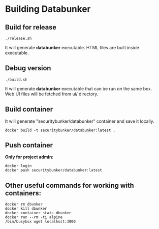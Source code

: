 # Building Databunker

## Build for release

```
./release.sh
```

It will generate **databunker** executable. HTML files are built inside executable.

## Debug version

```
./build.sh
```

It will generate **databunker** executable that can be run on the same box.
Web UI files will be fetched from ui/ directory.

## Build container

It will generate "securitybunker/databunker" container and save it locally.

```
docker build -t securitybunker/databunker:latest .
```

## Push container

**Only for project admin:**

```
docker login
docker push securitybunker/databunker:latest
```


## Other useful commands for working with containers:

```
docker rm dbunker
docker kill dbunker
docker container stats dbunker
docker run --rm -ti alpine
/bin/busybox wget localhost:3000
```
